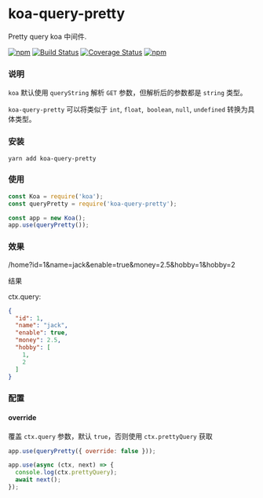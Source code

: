 # koa-query-pretty

Pretty query koa 中间件.

[![npm](https://img.shields.io/npm/v/koa-query-pretty.svg?style=flat-square)](https://www.npmjs.com/package/koa-query-pretty)
[![Build Status](https://travis-ci.org/MinJieLiu/koa-query-pretty.svg?branch=master)](https://travis-ci.org/MinJieLiu/koa-query-pretty)
[![Coverage Status](https://coveralls.io/repos/github/MinJieLiu/koa-query-pretty/badge.svg?branch=master)](https://coveralls.io/github/MinJieLiu/koa-query-pretty?branch=master)
[![npm](https://img.shields.io/npm/dt/koa-query-pretty.svg?style=flat-square)](https://github.com/MinJieLiu/koa-query-pretty)

### 说明

`koa` 默认使用 `queryString` 解析 `GET` 参数，但解析后的参数都是 `string` 类型。

`koa-query-pretty` 可以将类似于 `int`, `float`,` boolean`, `null`, `undefined` 转换为具体类型。

### 安装

```
yarn add koa-query-pretty
```

### 使用

```js
const Koa = require('koa');
const queryPretty = require('koa-query-pretty');

const app = new Koa();
app.use(queryPretty());
```

### 效果

/home?id=1&name=jack&enable=true&money=2.5&hobby=1&hobby=2

结果

ctx.query:
```json
{
  "id": 1,
  "name": "jack",
  "enable": true,
  "money": 2.5,
  "hobby": [
    1,
    2
  ]
}
```

### 配置

#### override

覆盖 `ctx.query` 参数，默认 `true`，否则使用 `ctx.prettyQuery` 获取

```js
app.use(queryPretty({ override: false }));

app.use(async (ctx, next) => {
  console.log(ctx.prettyQuery);
  await next();
});
```

